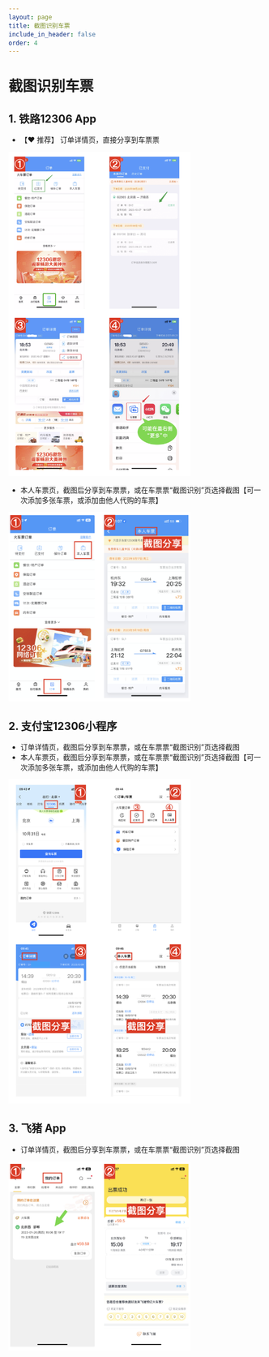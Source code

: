 ```yaml
---
layout: page
title: 截图识别车票
include_in_header: false
order: 4
---
```


# 截图识别车票

## 1. 铁路12306 App

* 【❤️ 推荐】 订单详情页，直接分享到车票票

<img src="../assets/ticket-to-cpp-1.png" width="360" height="640"/>

* 本人车票页，截图后分享到车票票，或在车票票“截图识别”页选择截图【可一次添加多张车票，或添加由他人代购的车票】

<img src="../assets/ticket-to-cpp-2.png" width="360" height="373"/>

## 2. 支付宝12306小程序

* 订单详情页，截图后分享到车票票，或在车票票“截图识别”页选择截图
* 本人车票页，截图后分享到车票票，或在车票票“截图识别”页选择截图【可一次添加多张车票，或添加由他人代购的车票】

<img src="../assets/ticket-to-cpp-3.png" width="360" height="640"/>

## 3. 飞猪 App

* 订单详情页，截图后分享到车票票，或在车票票“截图识别”页选择截图

<img src="../assets/ticket-to-cpp-4.png" width="360" height="373"/>
